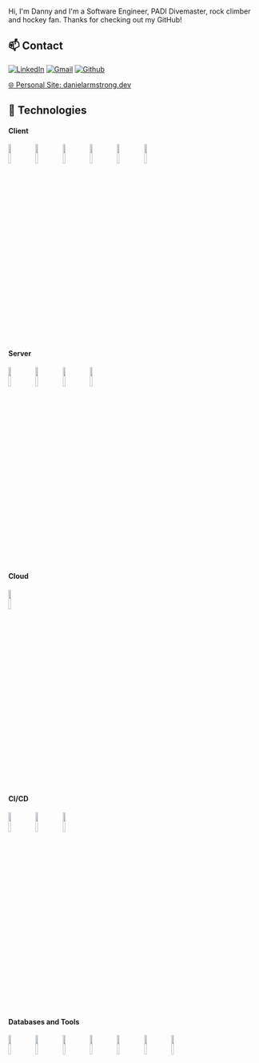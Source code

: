 ###
Hi, I'm Danny and I'm a Software Engineer, PADI Divemaster, rock climber and hockey fan. Thanks for checking out my GitHub!

## 📫 Contact
[![LinkedIn](https://www.vectorlogo.zone/logos/linkedin/linkedin-ar21~bgwhite.svg)](https://www.linkedin.com/in/daniel-armstrong87)
[![Gmail](https://www.vectorlogo.zone/logos/gmail/gmail-ar21~bgwhite.svg)](mailto:lenzflare@gmail.com)
[![Github](https://www.vectorlogo.zone/logos/github/github-ar21~bgwhite.svg)](https://github.com/DArmstrong87)

[🌐 Personal Site: danielarmstrong.dev](https://danielarmstrong.dev/)


## 💾 Technologies


#### Client

  
<div>
  <img width="10%" src="https://www.vectorlogo.zone/logos/reactjs/reactjs-ar21~bgwhite.svg"/>
  <img width="10%" src="https://www.vectorlogo.zone/logos/typescriptlang/typescriptlang-ar21~bgwhite.svg"/>
  <img width="10%" src="https://www.vectorlogo.zone/logos/javascript/javascript-horizontal.svg"/>
  <img width="10%" src="https://www.vectorlogo.zone/logos/jquery/jquery-ar21~bgwhite.svg"/>
  <img width="10%" src="https://www.vectorlogo.zone/logos/getbootstrap/getbootstrap-ar21~bgwhite.svg"/>
  <img width="10%" src="https://www.vectorlogo.zone/logos/cloudflare/cloudflare-ar21~bgwhite.svg"/>
</div>


#### Server
<div>
  <img width="10%" src="https://www.vectorlogo.zone/logos/python/python-ar21~bgwhite.svg"/>
  <img width="10%" src="https://www.vectorlogo.zone/logos/djangoproject/djangoproject-ar21.svg"/>
  <img width="10%" src="https://www.vectorlogo.zone/logos/java/java-ar21~bgwhite.svg"/>
  <img width="10%" src="https://www.vectorlogo.zone/logos/springio/springio-ar21~bgwhite.svg"/>
<div>

#### Cloud
<div>
  <img width="10%" src="https://www.vectorlogo.zone/logos/google_cloud/google_cloud-ar21~bgwhite.svg"/>
</div>

#### CI/CD
<div>
  <img width="10%" src="https://www.vectorlogo.zone/logos/docker/docker-ar21~bgwhite.svg"/>
  <img width="10%" src="https://www.vectorlogo.zone/logos/github/github-ar21~bgwhite.svg"/>
  <img width="10%" src="https://www.vectorlogo.zone/logos/gitlab/gitlab-ar21~bgwhite.svg"/>
</div>

#### Databases and Tools
<div>
  <img width="10%" src="https://www.vectorlogo.zone/logos/gnu_bash/gnu_bash-ar21~bgwhite.svg"/>
  <img width="10%" src="https://www.vectorlogo.zone/logos/postgresql/postgresql-ar21~bgwhite.svg"/>
  <img width="10%" src="https://www.vectorlogo.zone/logos/mysql/mysql-ar21~bgwhite.svg"/>
  <img width="10%" src="https://www.vectorlogo.zone/logos/q2/q2-ar21~bgwhite.svg"/>
  <img width="10%" src="https://www.vectorlogo.zone/logos/atlassian_jira/atlassian_jira-ar21~bgwhite.svg"/>
  <img width="10%" src="https://www.vectorlogo.zone/logos/datadoghq/datadoghq-ar21~bgwhite.svg"/>
  <img width="10%" src="https://www.vectorlogo.zone/logos/github_copilot/github_copilot-ar21~bgwhite.svg"/>
</div>
